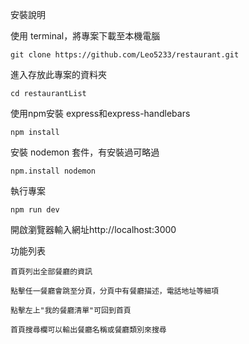 安裝說明

使用 terminal，將專案下載至本機電腦

    git clone https://github.com/Leo5233/restaurant.git

進入存放此專案的資料夾

    cd restaurantList

使用npm安裝 express和express-handlebars

    npm install

安裝 nodemon 套件，有安裝過可略過

    npm.install nodemon

執行專案

    npm run dev

開啟瀏覽器輸入網址http://localhost:3000

功能列表

    首頁列出全部餐廳的資訊

    點擊任一餐廳會跳至分頁，分頁中有餐廳描述，電話地址等細項

    點擊左上"我的餐廳清單"可回到首頁

    首頁搜尋欄可以輸出餐廳名稱或餐廳類別來搜尋
